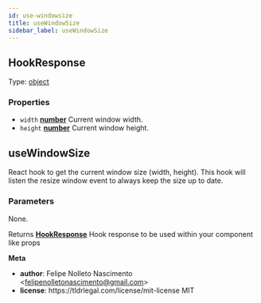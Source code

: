 ```yaml
---
id: use-windowsize
title: useWindowSize
sidebar_label: useWindowSize
---
```


## HookResponse

Type: [object][1]

### Properties

-   `width` **[number][2]** Current window width.
-   `height` **[number][2]** Current window height.

## useWindowSize

React hook to get the current window size (width, height).
This hook will listen the resize window event to always keep the size up to date.

### Parameters

None.

Returns **[HookResponse][3]** Hook response to be used within your component like props

**Meta**

-   **author**: Felipe Nolleto Nascimento &lt;felipenolletonascimento@gmail.com>
-   **license**: https&#x3A;//tldrlegal.com/license/mit-license MIT

[1]: https://developer.mozilla.org/docs/Web/JavaScript/Reference/Global_Objects/Object

[2]: https://developer.mozilla.org/docs/Web/JavaScript/Reference/Global_Objects/Number

[3]: #hookresponse
